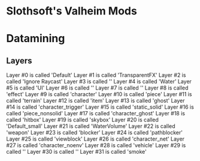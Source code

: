 Slothsoft's Valheim Mods
========================

# Datamining
## Layers
Layer #0 is called 'Default'
Layer #1 is called 'TransparentFX'
Layer #2 is called 'Ignore Raycast'
Layer #3 is called ''
Layer #4 is called 'Water'
Layer #5 is called 'UI'
Layer #6 is called ''
Layer #7 is called ''
Layer #8 is called 'effect'
Layer #9 is called 'character'
Layer #10 is called 'piece'
Layer #11 is called 'terrain'
Layer #12 is called 'item'
Layer #13 is called 'ghost'
Layer #14 is called 'character_trigger'
Layer #15 is called 'static_solid'
Layer #16 is called 'piece_nonsolid'
Layer #17 is called 'character_ghost'
Layer #18 is called 'hitbox'
Layer #19 is called 'skybox'
Layer #20 is called 'Default_small'
Layer #21 is called 'WaterVolume'
Layer #22 is called 'weapon'
Layer #23 is called 'blocker'
Layer #24 is called 'pathblocker'
Layer #25 is called 'viewblock'
Layer #26 is called 'character_net'
Layer #27 is called 'character_noenv'
Layer #28 is called 'vehicle'
Layer #29 is called ''
Layer #30 is called ''
Layer #31 is called 'smoke'